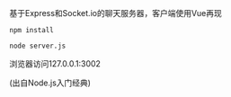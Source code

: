 基于Express和Socket.io的聊天服务器，客户端使用Vue再现
```
npm install
```
```
node server.js
```

浏览器访问127.0.0.1:3002

(出自Node.js入门经典)